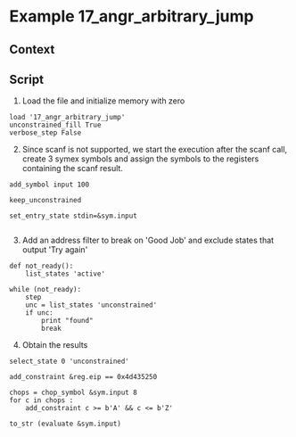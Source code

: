 # Example 17_angr_arbitrary_jump
## Context

## Script

1. Load the file and initialize memory with zero
```
load '17_angr_arbitrary_jump'
unconstrained_fill True
verbose_step False
```
2. Since scanf is not supported, we start the execution after the scanf call, create 3 symex symbols and assign the symbols to the registers containing the scanf result.
```
add_symbol input 100

keep_unconstrained

set_entry_state stdin=&sym.input


```
3. Add an address filter to break on 'Good Job' and exclude states that output 'Try again'
```
def not_ready():
    list_states 'active'
    
while (not_ready):
    step
    unc = list_states 'unconstrained'
    if unc:
        print "found"
        break
```

4. Obtain the results
```
select_state 0 'unconstrained'

add_constraint &reg.eip == 0x4d435250

chops = chop_symbol &sym.input 8
for c in chops :
    add_constraint c >= b'A' && c <= b'Z'

to_str (evaluate &sym.input)
```